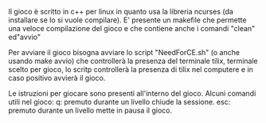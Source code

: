 Il gioco è scritto in c++ per linux in quanto usa la libreria ncurses (da installare se lo si vuole compilare).
E' presente un makefile che permette una veloce compilazione del gioco e che contiene anche i comandi "clean" ed"avvio"

Per avviare il gioco bisogna avviare lo script "NeedForCE.sh" (o anche usando make avvio) che controllerà la presenza del terminale tilix, terminale scelto per gioco, lo scritp controllerà la presenza di tilix nel computere e in caso positivo avvierà il gioco.

Le istruzioni per giocare sono presenti all'interno del gioco.
Alcuni comandi utili nel gioco:
q:      premuto durante un livello chiude la sessione.
esc:    premuto durante un livello mette in pausa il gioco.
